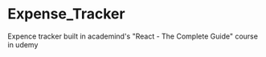 # Expense_Tracker
 Expence tracker built in academind's "React - The Complete Guide" course in udemy
